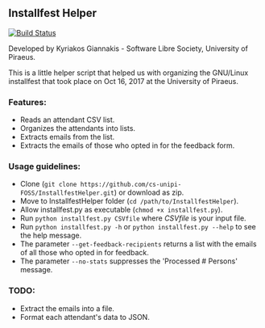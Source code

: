 ## Installfest Helper

[![Build Status](https://travis-ci.org/cs-unipi-FOSS/InstallfestHelper.svg?branch=master)](https://travis-ci.org/cs-unipi-FOSS/InstallfestHelper)

Developed by Kyriakos Giannakis - Software Libre Society, University of Piraeus.

This is a little helper script that helped us with organizing the GNU/Linux installfest that took place on Oct 16, 2017 at the University of Piraeus.

### Features:
- Reads an attendant CSV list.
- Organizes the attendants into lists.
- Extracts emails from the list.
- Extracts the emails of those who opted in for the feedback form.

### Usage guidelines:
- Clone (`git clone https://github.com/cs-unipi-FOSS/InstallfestHelper.git`) or download as zip.
- Move to InstallfestHelper folder (`cd /path/to/InstallfestHelper`).
- Allow installfest.py as executable (`chmod +x installfest.py`).
- Run `python installfest.py CSVfile` where _CSVfile_ is your input file.
- Run `python installfest.py -h` or `python installfest.py --help` to see the help message.
- The parameter `--get-feedback-recipients` returns a list with the emails of all those who opted in for feedback.
- The parameter `--no-stats` suppresses the 'Processed # Persons' message.

### TODO:
- Extract the emails into a file.
- Format each attendant's data to JSON.
